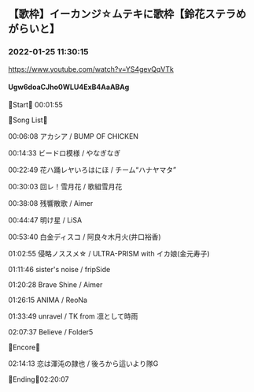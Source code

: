 ## 【歌枠】イーカンジ☆ムテキに歌枠【鈴花ステラめがらいと】
### 2022-01-25 11:30:15
https://www.youtube.com/watch?v=YS4gevQqVTk
#### Ugw6doaCJho0WLU4ExB4AaABAg
🔔Start🔔 00:01:55



🔔Song List🔔

00:06:08 アカシア / BUMP OF CHICKEN

00:14:33 ビードロ模様 / やなぎなぎ

00:22:49 花ハ踊レヤいろはにほ / チーム“ハナヤマタ”

00:30:03 回レ！雪月花 / 歌組雪月花

00:38:08 残響散歌 / Aimer

00:44:47 明け星 / LiSA

00:53:40 白金ディスコ / 阿良々木月火(井口裕香)

01:02:55 侵略ノススメ☆ / ULTRA-PRISM with イカ娘(金元寿子)

01:11:46 sister's noise / fripSide

01:20:28 Brave Shine / Aimer

01:26:15 ANIMA / ReoNa

01:33:49 unravel / TK from 凛として時雨

02:07:37 Believe / Folder5



🔔Encore🔔

02:14:13 恋は渾沌の隷也 / 後ろから這いより隊G



🔔Ending🔔02:20:07

